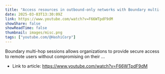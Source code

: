 ```yaml
---
title: "Access resources in outbound-only networks with Boundary multi-hop"
date: 2025-03-03T13:30:09Z
link: https://www.youtube.com/watch?v=F66WTpdF9dM
showShare: false
showReadTime: false
thumbnail: images/misc.png
tags: ["youtube.com/@HashiCorp"]
---
```

Boundary multi-hop sessions allows organizations to provide secure access to remote users without compromising on their ...

- Link to article: https://www.youtube.com/watch?v=F66WTpdF9dM